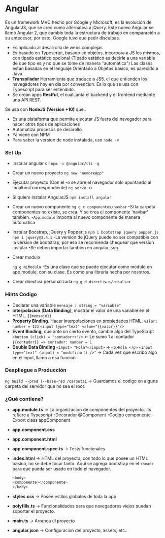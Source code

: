# Angular

Es un framework MVC hecho por Google y Microsoft, es la evolución de AngularJS, que se creo como alternativa a jQuery. Este nuevo Angular se llamó Angular 2, que cambio toda la estructura de trabajo en comparación a su antecesor, por esto, Google tuvo que pedir disculpas.

* Es aplicado al desarrollo de webs complejas
* Es basado en Typescript, basado en objetos, incorpora a JS los mismos, con tipado estático opcional (Tipado estático es decirle a una variable de que tipo es y no que se tome de manera "automática") Las clases estan basadas en el lenguaje Orientado a Objetos basico, es parecido a Java.
* **Transpilador** Herramienta que traduce a JS5, el que entienden los navegadores hoy en dia por convencion. Es lo que se usa con Typescript para ser entendido.
* Se crean apps **Restful**, el cual junta el backend y el frontend mediante una API REST.

Se usa con **NodeJS (Version +10)** que..

* Es una plataforma que permite ejecutar JS fuera del navegador para hacer otros tipos de aplicaciones
* Automatiza procesos de desarollo
* Ya viene con NPM
* Para saber la version de node instalada, uso `node -v`

### Set Up

* Instalar angular cli
  `npm -i @angular/cli -g`
* Crear un nuevo proyecto
  `ng new "nombreApp"`
* Ejecutar proyecto (Con el -o se abre el navegador solo apuntando al localhost correspondiente)
  `ng serve` -o
* Si quiero instalar AngularJS
  `npm install angular`
* Crear un nuevo componente
  `ng g c componentes/navbar`
  -Si la carpeta componentes no existe, se crea. Y se crea el componente 'navbar' tambien.
  -`App.module` importa al nuevo componente de manera automatica
* Instalar Boostrap, jQuery y Popper.js
  `npm i bootstrap jquery popper.js`
  `npm i jquery@3.4.1`
  -La version de jQuery puede no ser compatible con la version de bootstrap, por eso se recomienda chequear que version instalar
  -Se deben importar tambien en angular.json.
* Crear modulo
  
  `ng g miModulo`
  -Es una clase que se puede ejecutar como modulo en app.module, con su clase. Es como una libreria hecha por nosotros.
* Crear directiva personalizada
  `ng g d directivas/resaltar`

### Hints Codigo

* Declarar una variable
  `mensaje : string = "variable"`
* **Interpolacion** (**Data Binding**), mostrar el valor de una variable en el HTML. 
  `{{mensaje}} `
* **Property Binding**. Hacer interpolaciones en propiedades HTML. 
  `valor: number = 123`
  `<input type="text" value="{{valor}}"/>`
* **Event Binding**, que ante un cierto evento, cambie algo del TypeScript
  `<button (click) = "contador++"/>` <- Le sumo 1 al contador 
  `{{contador}} => contador: number = 1`
* **Double Data Binding**
  `<input> "Hola"</input>` => `<p>Hola </p>`
  `<input type="text" (input) = "modificar() />"` => Cada vez que escribo algo en el input, llamo a esa funcion 

### Despliegue a Producción

`ng build --prod (--base-red /carpeta1` -> Guardamos el codigo en alguna carpeta del servidor que no sea el root.

### ¿Qué contiene?

* **app.module.ts** -> La organizacion de componentes del proyecto. .ts refiere a Typescript
  -Decorador @Component
  -Codigo componente
  -Export class appComponent
* **app.component.css**
* **app.component.html**
* **app.component.spec.ts** -> Tests funcionales
* **index.html** -> HTML del proyecto, con todo lo que posee un HTML basico, no se debe tocar tanto. Aqui se agrega bootstrap en el `<head>` para que pueda ser usado en todo el navegador.
  
  ```javascript
  <body>
  <componente></componente>
  </body>
  ```
* **styles.css** -> Posee estilos globales de toda la app
* **polyfills.ts** -> Funcionalidades para que navegadores viejos puedan soportar el proyecto.
* **main.ts** -> Arranca el proyecto
* **angular.json** -> Configuracion del proyecto, assets, etc..







